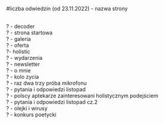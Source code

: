 #liczba odwiedzin (od 23.11.2022) - nazwa strony <br>&nbsp;<br>

<span id="baster0stats">?</span> - decoder <br>
<span id="baster1stats">?</span> - strona startowa <br>
<span id="baster2stats">?</span> - galeria <br>
<span id="baster3stats">?</span> - oferta <br>
<span id="baster4stats">?</span>- holistic <br>
<span id="baster5stats">?</span> - wydarzenia <br>
<span id="baster6stats">?</span> - newsletter <br>
<span id="baster7stats">?</span> - o mnie <br>
<span id="baster8stats">?</span> - kolo zycia <br>
<span id="baster9stats">?</span> - raz dwa trzy próba mikrofonu <br>
<span id="baster10stats">?</span> - pytania i odpowiedzi listopad <br>
<span id="baster11stats">?</span> - polscy aptekarze zainteresowani holistycznym podejściem <br>
<span id="baster12stats">?</span> - pytania i odpowiedzi listopad cz.2 <br>
<span id="baster13stats">?</span> - olejki i wirusy <br>
<span id="baster14stats">?</span> - konkurs poetycki<br>



<script>
function licznikodw(koncowka) {
var xhr4 = new XMLHttpRequest();
var url4 = "https://autoserwis.leki.expert/" + koncowka + "/";
xhr4.open("POST", url4, true);
xhr4.setRequestHeader("Content-Type", "application/json; charset=utf-8");
xhr4.setRequestHeader("Data-Type", "json");

xhr4.onreadystatechange = function () {
    if (xhr4.readyState === 4 && xhr4.status === 200) {
        var json = JSON.parse(xhr4.responseText);
        var compare4 = json.info;
        document.getElementById(koncowka).innerHTML = compare4;
    }

}

var data4 = JSON.stringify('{"wtf": "logowanie"}');
xhr4.send(data4);


};

licznikodw("baster0stats"); 
licznikodw("baster1stats"); 
licznikodw("baster2stats"); 
licznikodw("baster3stats"); 
licznikodw("baster4stats"); 
licznikodw("baster5stats"); 
licznikodw("baster6stats"); 
licznikodw("baster7stats");
licznikodw("baster8stats"); 
licznikodw("baster9stats"); 
licznikodw("baster10stats"); 
licznikodw("baster11stats"); 
licznikodw("baster12stats"); 
licznikodw("baster13stats"); 
licznikodw("baster14stats"); 
  
</script>
